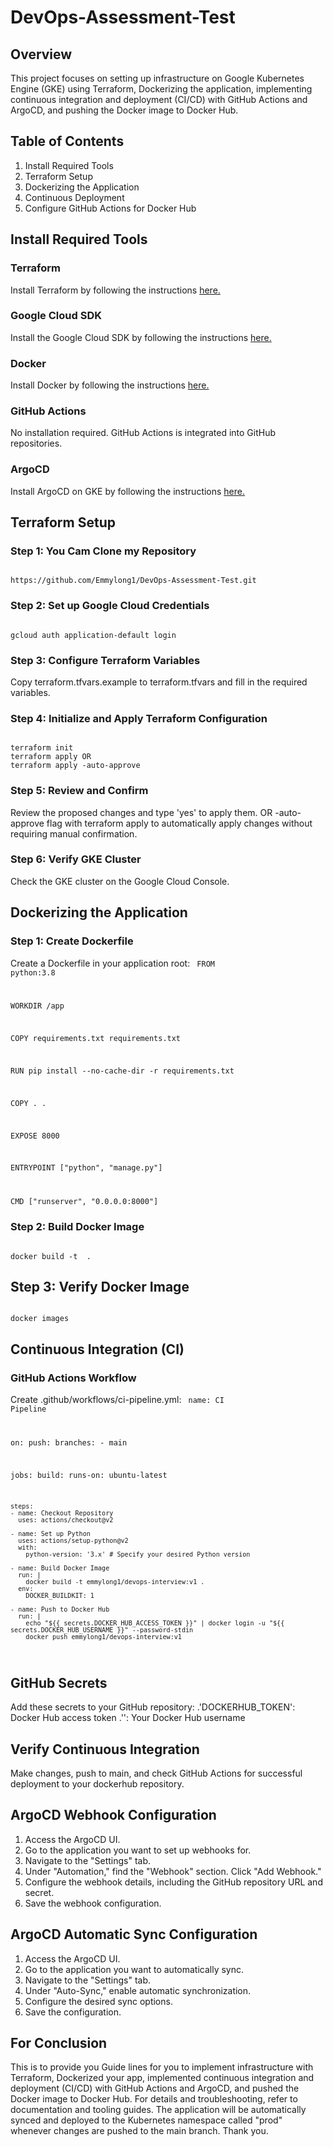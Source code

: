 # DevOps-Assessment-Test
## Overview
This project focuses on setting up infrastructure on Google Kubernetes Engine (GKE) using Terraform, Dockerizing the application, implementing continuous integration and deployment (CI/CD) with GitHub Actions and ArgoCD, and pushing the Docker image to Docker Hub.

## Table of Contents
1. Install Required Tools
2. Terraform Setup
3. Dockerizing the Application
4. Continuous Deployment
5. Configure GitHub Actions for Docker Hub

## Install Required Tools
### Terraform
Install Terraform by following the instructions <a href="https://developer.hashicorp.com/terraform/install?product_intent=terraform">here.</a>
### Google Cloud SDK
Install the Google Cloud SDK by following the instructions <a href="https://cloud.google.com/sdk/docs/install">here.</a>
### Docker
Install Docker by following the instructions <a href="https://docs.docker.com/engine/install/">here.</a>
### GitHub Actions
No installation required. GitHub Actions is integrated into GitHub repositories.

### ArgoCD
Install ArgoCD on GKE by following the instructions <a href="https://argo-cd.readthedocs.io/en/stable/getting_started/">here.</a>
 
 ## Terraform Setup
 ### Step 1: You Cam Clone my Repository
 <code>
https://github.com/Emmylong1/DevOps-Assessment-Test.git
</code>

### Step 2: Set up Google Cloud Credentials
<code>
gcloud auth application-default login
</code>

### Step 3: Configure Terraform Variables
Copy terraform.tfvars.example to terraform.tfvars and fill in the required variables.
### Step 4: Initialize and Apply Terraform Configuration
<code>
terraform init
terraform apply OR
terraform apply -auto-approve
</code>

### Step 5: Review and Confirm
Review the proposed changes and type 'yes' to apply them. OR
-auto-approve flag with terraform apply to automatically apply changes without requiring manual confirmation.

### Step 6: Verify GKE Cluster
Check the GKE cluster on the Google Cloud Console.

## Dockerizing the Application
### Step 1: Create Dockerfile
Create a Dockerfile in your application root:
<code>
FROM python:3.8

WORKDIR /app

COPY requirements.txt requirements.txt

RUN pip install --no-cache-dir -r requirements.txt

COPY . .

EXPOSE 8000

ENTRYPOINT ["python", "manage.py"]

CMD ["runserver", "0.0.0.0:8000"]
</code>

### Step 2: Build Docker Image
<code>
docker build -t <image_name of your choice> .
</code>

## Step 3: Verify Docker Image
<code>
docker images
</code>

## Continuous Integration (CI)
### GitHub Actions Workflow
Create .github/workflows/ci-pipeline.yml:
<code>
name: CI Pipeline

on:
  push:
    branches:
      - main

jobs:
  build:
    runs-on: ubuntu-latest

    steps:
    - name: Checkout Repository
      uses: actions/checkout@v2

    - name: Set up Python
      uses: actions/setup-python@v2
      with:
        python-version: '3.x' # Specify your desired Python version

    - name: Build Docker Image
      run: |
        docker build -t emmylong1/devops-interview:v1 .
      env:
        DOCKER_BUILDKIT: 1

    - name: Push to Docker Hub
      run: |
        echo "${{ secrets.DOCKER_HUB_ACCESS_TOKEN }}" | docker login -u "${{ secrets.DOCKER_HUB_USERNAME }}" --password-stdin
        docker push emmylong1/devops-interview:v1
</code>

## GitHub Secrets
Add these secrets to your GitHub repository:
.'DOCKERHUB_TOKEN': Docker Hub access token
.'<dockerhub-username>': Your Docker Hub username

## Verify Continuous Integration
Make changes, push to main, and check GitHub Actions for successful deployment to your dockerhub repository.

## ArgoCD Webhook Configuration
1. Access the ArgoCD UI.
2. Go to the application you want to set up webhooks for.
3. Navigate to the "Settings" tab.
4. Under "Automation," find the "Webhook" section.
Click "Add Webhook."
4. Configure the webhook details, including the GitHub repository URL and secret.
5. Save the webhook configuration.

## ArgoCD Automatic Sync Configuration
1. Access the ArgoCD UI.
2. Go to the application you want to automatically sync.
3. Navigate to the "Settings" tab.
4. Under "Auto-Sync," enable automatic synchronization.
5. Configure the desired sync options.
6. Save the configuration.

## For Conclusion
This [](README.md) is to provide you Guide lines for you to implement infrastructure with Terraform, Dockerized your app, implemented continuous integration and deployment (CI/CD) with GitHub Actions and ArgoCD, and pushed the Docker image to Docker Hub. For details and troubleshooting, refer to documentation and tooling guides. The application will be automatically synced and deployed to the Kubernetes namespace called "prod" whenever changes are pushed to the main branch. 
Thank you.